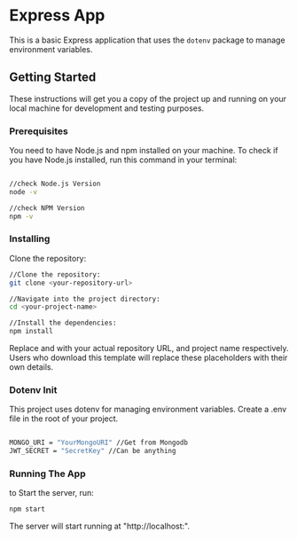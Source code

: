 # Express App

This is a basic Express application that uses the `dotenv` package to manage environment variables.

## Getting Started

These instructions will get you a copy of the project up and running on your local machine for development and testing purposes.

### Prerequisites

You need to have Node.js and npm installed on your machine. To check if you have Node.js installed, run this command in your terminal:

```bash

//check Node.js Version
node -v

//check NPM Version
npm -v

```

### Installing

Clone the repository:

```bash
//Clone the repository:
git clone <your-repository-url>

//Navigate into the project directory:
cd <your-project-name>

//Install the dependencies:
npm install

```

Replace <your-repository-url> and <your-project-name> with your actual repository URL, and project name respectively. Users who download this template will replace these placeholders with their own details.

### Dotenv Init

This project uses dotenv for managing environment variables. Create a .env file in the root of your project.

```bash

MONGO_URI = "YourMongoURI" //Get from Mongodb
JWT_SECRET = "SecretKey" //Can be anything

```

### Running The App

to Start the server, run:

```bash
npm start
```

The server will start running at "http://localhost:<your-port>".

